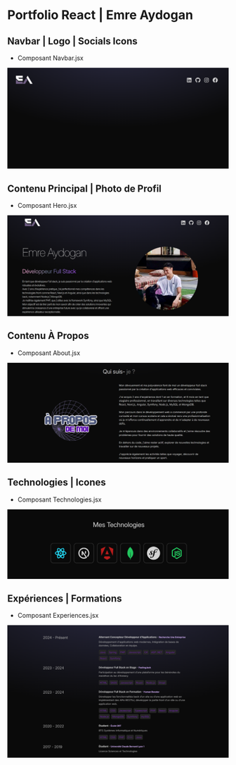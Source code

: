 # Portfolio React | Emre Aydogan

## Navbar | Logo | Socials Icons 
- Composant Navbar.jsx

![navbar-navigateur](/assets/navbar-navigateur.png)

## Contenu Principal | Photo de Profil 
- Composant Hero.jsx

![nav-hero-section-navigateur](/assets/nav-hero-section-navigateur.png)

## Contenu À Propos 

- Composant About.jsx

![a-propos-navigateur](/assets/a-propos-navigateur.png)

## Technologies | Icones

- Composant Technologies.jsx

![technologies-navigateur](/assets/technologies-navigateur_udjnurygx.png)

## Expériences | Formations

- Composant Experiences.jsx

![xp-formations-navigateur](/assets/xp-formations-navigateur_5uush0ik7.png)